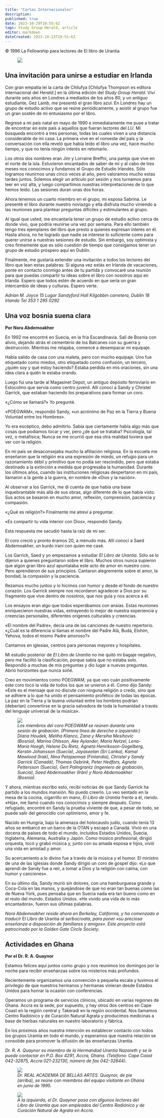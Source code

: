 ```yaml
---
title: "Cartas Internacionales"
description: 
published: true
date: 2023-10-29T10:55:6Z
tags: Study Group Herald, article
editor: markdown
dateCreated: 2023-10-23T10:55:6Z
---
```


<p class="v-card v-sheet theme--light grey lighten-3 px-2">© 1996 La Fellowship para lectores de El libro de Urantia</p>


<figure id="Figure_1" class="image urantiapedia">
<img src="/image/article/Study_Group_Herald/worldmap.jpg">
</figure>

## Una invitación para unirse a estudiar en Irlanda

Con gran empatía leí la carta de Chilufya [Chilufya Thompson es editora internacional del _Herald_.] en la última edición del _Study Group Herald_. Viví durante seis años en Londres a mediados de los años 80, y un antiguo estudiante, Gez Lamb, me presentó el gran libro azul. En Londres hay un grupo de estudio activo que se reúne periódicamente, y asistir al grupo fue un gran sostén de mi entusiasmo por el libro.

Regresé a mi país natal en mayo de 1990 e inmediatamente me puse a tratar de encontrar en este país a aquellos que fueran lectores del _LU_. Mi búsqueda encontró a tres personas, todas las cuales viven a una distancia considerable de mi casa. La primera vive en el noroeste del país y la conversación con ella reveló que había leído el libro una vez, hace mucho tiempo, y que no tenía ningún interés en retomarlo.

Los otros dos nombres eran Jim y Lorraine Breffni, una pareja que vive en el norte de la isla. Estuvieron encantados de saber de mí y al cabo de tres meses nos conocimos y fundamos el Grupo de Estudio Irlandés. Sólo logramos reunirnos unas cinco veces al año, pero valoramos mucho estas tardes juntos. Solemos elegir un artículo por sesión y nos turnamos para leer en voz alta, y luego compartimos nuestras interpretaciones de lo que hemos leído. Las sesiones duran unas dos horas.

Ahora tenemos un cuarto miembro en el grupo, mi esposa Sabrina. Le presenté el libro durante nuestro noviazgo y ella disfruta mucho viniendo a las reuniones para plantear preguntas difíciles y estimulantes al grupo.

Al igual que usted, me encantaría tener un grupo de estudio activo cerca de donde vivo, que podría reunirse una vez por semana. Para ello también tengo tres ejemplares del libro que presto a quienes expresan interés en él. Hasta ahora, no he logrado que nadie se interese lo suficiente como para querer unirse a nuestras sesiones de estudio. Sin embargo, soy optimista y creo firmemente que es sólo cuestión de tiempo que consigamos tener un grupo de estudio próspero aquí en Dublín.

Finalmente, me gustaría extender una invitación a todos los lectores del libro que lean estas palabras: Si alguna vez estás en Irlanda de vacaciones, ponte en contacto conmigo antes de tu partida y convocaré una reunión para que puedas compartir tu ideas sobre el libro con nosotros aquí en Irlanda. Espero que todos estén de acuerdo en que sería un gran intercambio de ideas y culturas. Espero verte.

_Adrian M. Joyce_
_15 Lugar Sandyford Hall_
_Kilgobbin carretera,_
_Dublín 18 Irlanda_
_Tel 353 1 295 0292_

## Una voz bosnia suena clara

**Por Nora Abdemoakher**

En 1992 me encontré en Suecia, en la fría Escandinavia. Salí de Bosnia con alivio, dejando atrás el cementerio de los Balcanes con su guerra y destrucción. Mientras me relajaba, comencé a desempacar mi equipaje.

Había salido de casa con una maleta, pero con mucho equipaje. Uno fue etiquetado como miedos, otro etiquetado como confusión, un tercero, ¿quién soy y qué estoy haciendo? Estaba perdida en mis oraciones, sin una idea clara a quién le estaba orando.

Luego fui una tarde al Magasinet Depot, un antiguo depósito ferroviario en Estocolmo que servía como centro juvenil. Allí conocí a Sandy y Christel Garrick, que estaban haciendo los preparativos para formar un coro.

«¿Cómo se llamará?» Yo pregunté.

«POEGWAM», respondió Sandy, «un acrónimo de Paz en la Tierra y Buena Voluntad entre los Hombres».

Yo era escéptico, debo admitirlo. Sabía que ciertamente había algo más que cosas que podíamos tocar y ver, pero ¿de qué se trataba? Psicología, tal vez, o metafísica; Nunca se me ocurrió que esa otra realidad tuviera que ver con la religión.

En mi país se desaconsejaba mucho la afiliación religiosa. En la escuela me enseñaron que la religión era una expresión de miedo, un refugio para un razonamiento débil y primitivo que no podía ser rescindido, pero que estaba destinado a la extinción a medida que progresaba la humanidad. Durante los últimos años, cuando las instituciones religiosas despertaron en mi país, llamaron a la gente a la guerra, en nombre de «Dios y la nación».

Al observar a los Garrick, me di cuenta de que había una base inquebrantable más allá de sus obras, algo diferente de lo que había visto. Sus actos se basaron en mucho amor, reflexión, comprensión, paciencia y compasión.

«¿Qué es religión?» Finalmente me atreví a preguntar.

«Es compartir tu vida interior con Dios», respondió Sandy.

Esta respuesta me sacudió hasta la raíz de mi ser.

El coro creció y pronto éramos 20, a menudo más. Allí conocí a Saed Abdemoakher, un kurdo iraní con quien me casé.

Los Garrick, Saed y yo empezamos a estudiar _El Libro de Urantia_. Sólo se lo dijeron a quienes preguntaron sobre el libro. Muchos otros nunca supieron que algún gran libro azul apuntalaba este acto de amor en nuestro coro. Pero aprendieron de sus principios. Cantaron alegremente sobre el amor, la bondad, la compasión y la paciencia.

Rezamos mucho juntos y lo hicimos con humor y desde el fondo de nuestro corazón. Los Garrick siempre nos recordaron agradecer a Dios por su fragmento que vive dentro de nosotros, que nos guía y nos acerca a él.

Los ensayos eran algo que todos esperábamos con ansias. Estas reuniones enriquecieron nuestras vidas, extrayendo lo mejor de nuestra experiencia y creencias personales, diferentes orígenes culturales y creencias.

«El nombre del Padre», decía una de las canciones de nuestro repertorio. «¿Cuál es la diferencia si llamas el nombre del Padre Alá, Buda, Elohim, Yehova, todos el mismo Padre amoroso?»

Cantamos en iglesias, centros para personas mayores y hospitales.

Mi estudio posterior de _El Libro de Urantia_ no me quitó mi bagaje negativo, pero me facilitó la clasificación, porque sabía que no estaba solo. Respondió a muchas de mis preguntas y dio lugar a nuevas preguntas. Abrió horizontes que nunca soñé.

Creo en movimientos como POEGWAM, ya que veo cuán positivamente este coro tocó la vida de todos los que se unieron a él. Como dijo Sandy: «Este es el mensaje que no discute con ninguna religión o credo, sino que se adhiere a lo que ha unido el pensamiento profético de todas las épocas. La paz en la Tierra y la buena voluntad entre los hombres podrían (deberían) convertirse en la gracia salvadora de toda la humanidad a través del lenguaje universal de la música».

<figure id="Figure_1" class="image urantiapedia">
<img src="/image/article/Study_Group_Herald/POEGWAM.jpg">
<figcaption><em>Los miembros del coro POEGWAM se reúnen durante una sesión de grabación. (Primera línea de derecha a izquierda:) Diana Houdek, Meliha Klanco, Zana y Mersiha Mesihovic (Bosnia), Marina Ohlsson, Ake Aylander, Maria Netzel, Lena-Maria Hoegh, Helene Du Rietz, Agneta Henriksson-Gogelberg, Kerstin Johansson (Suecia), Jayaseelan (Sri Lanka), Kamal Mawlood (Irak), Nina Petajaemaa (Finlandia), Christel y Sandy Garrick (Canadá), Thomas Oebrink, Peter Hedfors, Agneta Pettersson (Suecia), Gert Palmgrantz (ingeniero de grabación, Suecia), Saed Abdemoakher (Irán) y Nora Abdemoakher (Bosnia).</em></figcaption>
</figure>



Y ahora, mientras escribo esto, recibí noticias de que Sandy Garrick ha partido a los mundos mansión. No puedo creerlo. Lo veo sentado en la mesa de la cocina, cigarrillo en mano, _El Libro de Urantia_ frente a él, riendo. «Hija», me llamó cuando nos conocimos y siempre después. Como refugiado, encontré en Sandy la prueba viviente de que, a pesar de todo, se puede salir del genocidio con optimismo, amor y fe.

Nacido en Hungría, bajo la amenaza del holocausto judío, cuando tenía 13 años se embarcó en un barco de la OTAN y escapó a Canadá. Vivió en una docena de países de todo el mundo, incluidos Estados Unidos, Suecia, Inglaterra, Alemania, Australia y Japón. Como músico profesional, dirigió orquesta, tocó y grabó música y, junto con su amada esposa e hijos, vivió una vida en amistad y amor.

Su acercamiento a lo divino fue a través de la música y el humor. El ministro de una de las iglesias donde Sandy dirigió un coro de gospel dijo: «Lo que aprendí de Sandy fue a reír, a tomar a Dios y la religión con calma, con humor y canciones».

En su último día, Sandy murió sin dolores, con una hamburguesa grande y Coca-Cola en las manos, y quejándose de que no eran tan buenas como las de Nueva York, pues pensaba que en Suecia nada era tan bueno como en el resto del mundo. Estados Unidos. «He vivido una vida de lo más encantadora», fueron sus últimas palabras.

_Nora Abdemoakher reside ahora en Berkeley, California, y ha comenzado a traducir_ El Libro de Urantia _al serbocroata, para poner «su preciosa enseñanza a disposición de familiares y amigos». Este proyecto está patrocinado por la Golden Gate Circle Society._

## Actividades en Ghana

**Por el Dr. R. A. Quaynor**

Estamos felices aquí juntos como grupo y nos reunimos los domingos por la noche para recibir enseñanzas sobre los misterios más profundos.

Recientemente organizamos una convención a pequeña escala y tuvimos el privilegio de que nuestros hermanos y hermanas vinieran desde Estados Unidos para honrar la ocasión con conferencias.

Operamos un programa de servicios clínicos, ubicado en varias regiones de Ghana. Accra es la sede, por supuesto, y hay otros dos centros en Cape Coast en la región central y Takeradi en la región occidental. Nos llamamos Centro Radiónico y de Curación Natural Agrata y producimos medicinas a base de hierbas naturales en nuestro laboratorio y fábrica.

En los próximos años nuestra intención es establecer contacto con todos los grupos Urantia en todo el mundo, y esperamos que nuestra relación se consolide para promover la difusión de las enseñanzas Urantia.

_Dr. R. A. Quaynor es miembro de la Hermandad Urantia Nazareth y se le puede contactar en P.O. Box 4291, Accra, Ghana. (Teléfono: Cape Coast 042-32875, Accra 021-232130, número de fax 042-32644)._

<figure id="Figure_2" class="image urantiapedia">
<img src="/image/article/Study_Group_Herald/Quaynor1.jpg">
<figcaption><em>Dr. REAL ACADEMIA DE BELLAS ARTES. Quaynor, de pie (arriba), se reúne con miembros del equipo visitante en Ghana en junio de 1995.</em></figcaption>
</figure>


<figure id="Figure_3" class="image urantiapedia">
<img src="/image/article/Study_Group_Herald/Quaynor2.jpg">
<figcaption><em>A la izquierda, el Dr. Quaynor posa con algunos lectores del Libro de Urantia que son empleados del Centro Radiónico y de Curación Natural de Agrata en Accra.</em></figcaption>
</figure>

